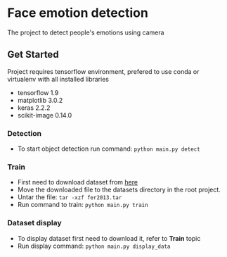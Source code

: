 # Face emotion detection #

<p>The project to detect people's emotions using camera</p>

## Get Started ##

<p>Project requires tensorflow environment, prefered to use 
conda or virtualenv with all installed libraries</p>

- tensorflow 1.9
- matplotlib 3.0.2
- keras 2.2.2
- scikit-image 0.14.0

### Detection ###

- To start object detection run command:
`python main.py detect`

### Train ###

- First need to download dataset from [here](https://www.kaggle.com/c/challenges-in-representation-learning-facial-expression-recognition-challenge/data)
- Move the downloaded file to the datasets directory in the root project.
- Untar the file:
`tar -xzf fer2013.tar`
- Run command to train:
`python main.py train`


### Dataset display ###

- To display dataset first need to download it, refer to **Train** topic
- Run display command:
`python main.py display_data`


